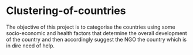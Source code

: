 # Clustering-of-countries
The objective of this project is to categorise the countries using some socio-economic and health factors that determine the overall development of the country and then accordingly suggest the NGO the country which is in dire need of help.
